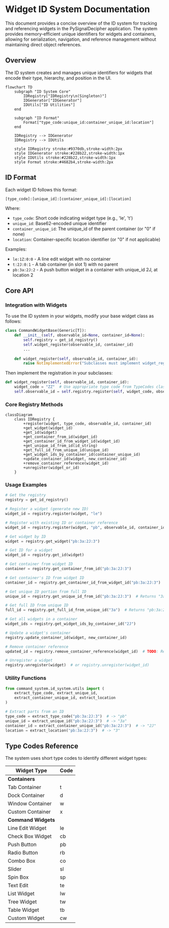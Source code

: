 # Widget ID System Documentation

This document provides a concise overview of the ID system for tracking and referencing widgets in the PySignalDecipher application. The system provides memory-efficient unique identifiers for widgets and containers, allowing for serialization, navigation, and reference management without maintaining direct object references.

## Overview

The ID system creates and manages unique identifiers for widgets that encode their type, hierarchy, and position in the UI.

```mermaid
flowchart TD
    subgraph "ID System Core"
        IDRegistry["IDRegistry\n(Singleton)"]
        IDGenerator["IDGenerator"]
        IDUtils["ID Utilities"]
    end
    
    subgraph "ID Format"
        Format["type_code:unique_id:container_unique_id:location"]
    end
    
    IDRegistry --> IDGenerator
    IDRegistry --> IDUtils
    
    style IDRegistry stroke:#9370db,stroke-width:2px
    style IDGenerator stroke:#228b22,stroke-width:1px
    style IDUtils stroke:#228b22,stroke-width:1px
    style Format stroke:#4682b4,stroke-width:2px
```

## ID Format

Each widget ID follows this format:
```
[type_code]:[unique_id]:[container_unique_id]:[location]
```

Where:
- `type_code`: Short code indicating widget type (e.g., 'le', 't')
- `unique_id`: Base62-encoded unique identifier
- `container_unique_id`: The unique_id of the parent container (or "0" if none)
- `location`: Container-specific location identifier (or "0" if not applicable)

Examples:
- `le:1Z:0:0` - A line edit widget with no container
- `t:2J:0:1` - A tab container (in slot 1) with no parent
- `pb:3a:2J:2` - A push button widget in a container with unique_id 2J, at location 2

## Core API

### Integration with Widgets

To use the ID system in your widgets, modify your base widget class as follows:

```python
class CommandWidgetBase(Generic[T]):
    def __init__(self, observable_id=None, container_id=None):
        self.registry = get_id_registry()
        self.widget_register(observable_id, container_id)
        ...
        
    def widget_register(self, observable_id, container_id):
        raise NotImplementedError("Subclasses must implement widget_register")
```

Then implement the registration in your subclasses:

```python
def widget_register(self, observable_id, container_id):
    widget_code = "ZZ"  # Use appropriate type code from TypeCodes class
    self.observable_id = self.registry.register(self, widget_code, observable_id, container_id)
```

### Core Registry Methods

```mermaid
classDiagram
    class IDRegistry {
        +register(widget, type_code, observable_id, container_id)
        +get_widget(widget_id)
        +get_id(widget)
        +get_container_from_id(widget_id)
        +get_container_id_from_widget_id(widget_id)
        +get_unique_id_from_id(id_string)
        +get_full_id_from_unique_id(unique_id)
        +get_widget_ids_by_container_id(container_unique_id)
        +update_container_id(widget, new_container_id)
        +remove_container_reference(widget_id)
        +unregister(widget_or_id)
    }
```

### Usage Examples

```python
# Get the registry
registry = get_id_registry()

# Register a widget (generate new ID)
widget_id = registry.register(widget, "le")

# Register with existing ID or container reference
widget_id = registry.register(widget, "pb", observable_id, container_id)

# Get widget by ID
widget = registry.get_widget("pb:3a:2J:3")

# Get ID for a widget
widget_id = registry.get_id(widget)

# Get container from widget ID
container = registry.get_container_from_id("pb:3a:2J:3")

# Get container's ID from widget ID
container_id = registry.get_container_id_from_widget_id("pb:3a:2J:3")

# Get unique ID portion from full ID
unique_id = registry.get_unique_id_from_id("pb:3a:2J:3")  # Returns "3a"

# Get full ID from unique ID
full_id = registry.get_full_id_from_unique_id("3a")  # Returns "pb:3a:2J:3"

# Get all widgets in a container
widget_ids = registry.get_widget_ids_by_container_id("2J")

# Update a widget's container
registry.update_container_id(widget, new_container_id)

# Remove container reference
updated_id = registry.remove_container_reference(widget_id)  # TODO: Reconsider approach

# Unregister a widget
registry.unregister(widget)  # or registry.unregister(widget_id)
```

### Utility Functions

```python
from command_system.id_system.utils import (
    extract_type_code, extract_unique_id, 
    extract_container_unique_id, extract_location
)

# Extract parts from an ID
type_code = extract_type_code("pb:3a:2J:3")  # -> "pb"
unique_id = extract_unique_id("pb:3a:2J:3")  # -> "3a"
container_id = extract_container_unique_id("pb:3a:2J:3")  # -> "2J"
location = extract_location("pb:3a:2J:3")  # -> "3"
```

## Type Codes Reference

The system uses short type codes to identify different widget types:

| Widget Type | Code |
|-------------|------|
| **Containers** |  |
| Tab Container | t |
| Dock Container | d |
| Window Container | w |
| Custom Container | x |
| **Command Widgets** |  |
| Line Edit Widget | le |
| Check Box Widget | cb |
| Push Button | pb |
| Radio Button | rb |
| Combo Box | co |
| Slider | sl |
| Spin Box | sp |
| Text Edit | te |
| List Widget | lw |
| Tree Widget | tw |
| Table Widget | tb |
| Custom Widget | cw |